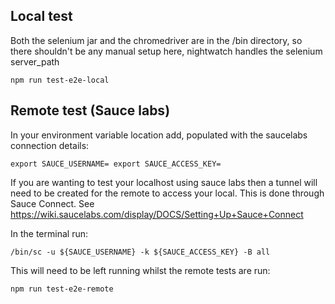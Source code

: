 
## Local test
Both the selenium jar and the chromedriver are in the /bin directory, so there shouldn't be any manual setup here, nightwatch handles the selenium server_path

`npm run test-e2e-local`

## Remote test (Sauce labs)

In your environment variable location add, populated with the saucelabs connection details:

`export SAUCE_USERNAME=
export SAUCE_ACCESS_KEY=`

If you are wanting to test your localhost using sauce labs then a tunnel will need to be created for the remote to access your local.  This is done through Sauce Connect.  See https://wiki.saucelabs.com/display/DOCS/Setting+Up+Sauce+Connect

In the terminal run:

`/bin/sc -u ${SAUCE_USERNAME} -k ${SAUCE_ACCESS_KEY} -B all`

This will need to be left running whilst the remote tests are run:

`npm run test-e2e-remote`
